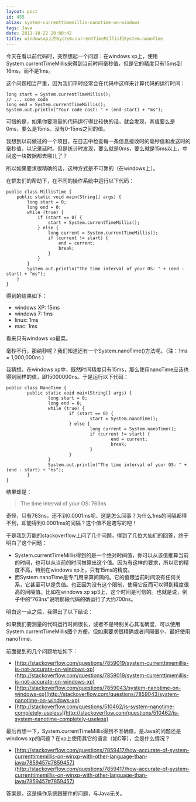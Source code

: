 ```yaml
---
layout: post
id: 455
alias: system-currenttimemillis-nanotime-on-windows
tags: Java
date: 2011-10-22 20:00:42
title: windowsxp上的System.currentTimeMillis和System.nanoTime
---
```


今天在看以前代码时，突然想起一个问题：在windows xp上，使用System.currentTimeMillis来得到当前时间毫秒值，但是它的精度只有15ms到16ms，而不是1ms。

这个问题相当严重，因为我们平时经常会在代码中这样来计算代码的运行时间：

```
long start = System.currentTimeMillis();
// ... some code
long end = System.currentTimeMillis();
System.out.println("Your code cost: " + (end-start) + "ms");
```

可惜的是，如果你要测量的代码运行得比较快的话，就会发现，其值要么是0ms，要么是15ms。没有0-15ms之间的值。

 <span id="more-455"></span>
<p>我想到以前做过的一个项目，在日志中检查每一条信息接收时的毫秒值和发送时的毫秒值，以记录延时。但是统计时发现，要么就是0ms，要么就是15ms以上，中间这一块数据都去哪儿了？

所以如果要求很精确的话，这种方式是不可靠的（在windows上）。

在群友们的帮助下，在不同的操作系统中运行以下代码：

```
public class MillisTime {
    public static void main(String[] args) {
        long start = 0;
        long end = 0;
        while (true) {
            if (start == 0) {
                start = System.currentTimeMillis();
            } else {
                long current = System.currentTimeMillis();
                if (current != start) {
                    end = current;
                    break;
                }
            }
        }
        System.out.println("The time interval of your OS: " + (end - start) + "ms");
    }
}
```

得到的结果如下：

*   windows XP: 15ms
*   windows 7: 1ms
*   linux: 1ms
*   mac: 1ms

看来只有windows xp最菜。

毫秒不行，那纳秒呢？我们知道还有一个System.nanoTime()方法呢。（注：1ms = 1,000,000ns )

我猜想，在windows xp中，既然时间精度只有15ms，那么使用nanoTime应该也得到同样的值，即15000000ns。于是运行以下代码：

```
public class NanoTime {
        public static void main(String[] args) {
                long start = 0;
                long end = 0;
                while (true) {
                        if (start == 0) {
                                start = System.nanoTime();
                        } else {
                                long current = System.nanoTime();
                                if (current != start) {
                                        end = current;
                                        break;
                                }
                        }
                }
                System.out.println("The time interval of your OS: " + (end - start) + "ns");
        }
}
```

结果却是：

> The time interval of your OS: 763ns

奇怪，只有763ns，还不到0.0001ms呢，这是怎么回事？为什么1ms的间隔都得不到，却能得到0.0001ms的间隔？这个值不是瞎写的吧！

于是我到万能的stackoverflow上问了几个问题，得到了几位大仙们的回答，终于明白了这个问题：

*   System.currentTimeMillis得到的是一个绝对时间值，你可以从该值推算当前的时间，也可以从当前的时间推算出这个值。因为有这样的要求，所以它的精度不高，特别在windows xp上，只有15ms的精度。
*   而System.nanoTime是专门用来算间隔的。它的值跟当前时间没有任何关系，它甚至可以是负值。也正因为没有这个限制，使用它反而可以得到精度很高的间隔值。比如在windows xp sp3上，这个时间是可信的。也就是说，例子中的&#8221;763ns&#8221;说明那段代码的确运行了大约700ns。

明白这一点之后，我得出了以下结论：

如果我们要测量的代码运行时间很长，或者不是特别关心其准确度，可以使用System.currentTimeMillis图个方便。但如果要求很精确或者间隔很小，最好使用nanoTime。

前面提到的几个问题地址如下：

*   [http://stackoverflow.com/questions/7859019/system-currenttimemillis-is-not-accurate-on-windows-xp](http://stackoverflow.com/questions/7859019/system-currenttimemillis-is-not-accurate-on-windows-xp)
*   [http://stackoverflow.com/questions/7859043/system-nanotime-on-windows-xp](http://stackoverflow.com/questions/7859043/system-nanotime-on-windows-xp)
*   [http://stackoverflow.com/questions/510462/is-system-nanotime-completely-useless](http://stackoverflow.com/questions/510462/is-system-nanotime-completely-useless)

最后再想一下，System.currentTimeMillis得到不准确值，是Java的问题还是windows xp的问题？在xp上使用其它的语言（如C等），会是什么情况？

*   [http://stackoverflow.com/questions/7859417/how-accurate-of-system-currenttimemillis-on-winxp-with-other-language-than-java/7859457#7859457](http://stackoverflow.com/questions/7859417/how-accurate-of-system-currenttimemillis-on-winxp-with-other-language-than-java/7859457#7859457)

答案是，这是操作系统跟硬件的问题，与Java无关。
